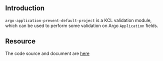 ## Introduction

`argo-application-prevent-default-project` is a KCL validation module, which can be used to perform some validation on Argo `Application` fields.

## Resource

The code source and document are [here](https://github.com/kcl-lang/artifacthub/tree/main/argo-application-prevent-default-project)

